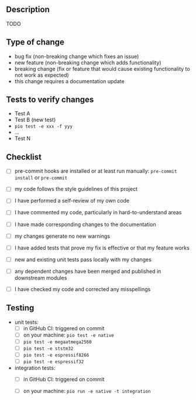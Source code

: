 <!-- Please do not create a pull request without creating an issue first. -->
<!-- You can skip this if you're fixing a typo. -->

<!-- tick off passed steps by [x] -->
<!-- mark failed steps with   [!] -->
<!-- mark steps not run with  [--] -->


## Description
TODO
<!-- Please include a summary of the change and which issue(s) it fixes. -->
<!-- Please include relevant motivation and context. -->
<!-- List any dependencies that are required for this change. -->


## Type of change
<!-- Please delete options that are not applicable. -->
- bug fix (non-breaking change which fixes an issue)
- new feature (non-breaking change which adds functionality)
- breaking change (fix or feature that would cause existing functionality to not work as expected)
- this change requires a documentation update


## Tests to verify changes
<!-- List old and new tests that verifies your changes or delete this section if not applicable. -->
- Test A
- Test B (new test)
- `pio test -e xxx -f yyy` <!-- with `fff` being a filter pattern -->
- ...
- Test N


## Checklist
- [ ] pre-commit hooks are installed or at least run manually: `pre-commit install` or `pre-commit` <!-- note: `pre-commit install` enables pre-commit hook just for upcoming commits -->
- [ ] my code follows the style guidelines of this project
- [ ] I have performed a self-review of my own code
- [ ] I have commented my code, particularly in hard-to-understand areas
- [ ] I have made corresponding changes to the documentation
- [ ] my changes generate no new warnings
- [ ] I have added tests that prove my fix is effective or that my feature works
- [ ] new and existing unit tests pass locally with my changes
- [ ] any dependent changes have been merged and published in downstream modules
- [ ] I have checked my code and corrected any misspellings


## Testing
- unit tests:
  - [ ] in GitHub CI: triggered on commit
  - [ ] on your machine: `pio test -e native`
  - [ ] `pio test -e megaatmega2560` <!-- test at least with one controller; prefer as many as possible -->
  - [ ] `pio test -e ststm32`
  - [ ] `pio test -e espressif8266`
  - [ ] `pio test -e espressif32`
- integration tests:
  - [ ] in GitHub CI: triggered on commit
  - [ ] on your machine: `pio run -e native -t integration`


<!-- Put `closes #XXXX` in your comment to auto-close the issue that your PR fixes (if such). -->
